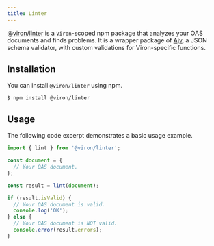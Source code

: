 ```yaml
---
title: Linter
---
```


[@viron/linter](https://www.npmjs.com/package/@viron/linter) is a `Viron`-scoped npm package that analyzes your OAS documents and finds problems. It is a wrapper package of [Ajv](https://github.com/ajv-validator/ajv), a JSON schema validator, with custom validations for Viron-specific functions.

## Installation
You can install `@viron/linter` using npm.

```shell
$ npm install @viron/linter
```

## Usage
The following code excerpt demonstrates a basic usage example.

```js
import { lint } from '@viron/linter';

const document = {
  // Your OAS document.
};

const result = lint(document);

if (result.isValid) {
  // Your OAS document is valid.
  console.log('OK');
} else {
  // Your OAS document is NOT valid.
  console.error(result.errors);
}
```
